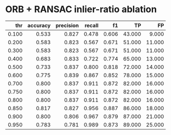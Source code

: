 # ORB + RANSAC inlier-ratio ablation

|   thr |   accuracy |   precision |   recall |    f1 |     TP |     FP |     FN |     TN |
|------:|-----------:|------------:|---------:|------:|-------:|-------:|-------:|-------:|
| 0.100 |      0.533 |       0.827 |    0.478 | 0.606 | 43.000 |  9.000 | 47.000 | 21.000 |
| 0.200 |      0.583 |       0.823 |    0.567 | 0.671 | 51.000 | 11.000 | 39.000 | 19.000 |
| 0.300 |      0.583 |       0.823 |    0.567 | 0.671 | 51.000 | 11.000 | 39.000 | 19.000 |
| 0.400 |      0.683 |       0.833 |    0.722 | 0.774 | 65.000 | 13.000 | 25.000 | 17.000 |
| 0.500 |      0.733 |       0.837 |    0.800 | 0.818 | 72.000 | 14.000 | 18.000 | 16.000 |
| 0.600 |      0.775 |       0.839 |    0.867 | 0.852 | 78.000 | 15.000 | 12.000 | 15.000 |
| 0.700 |      0.800 |       0.837 |    0.911 | 0.872 | 82.000 | 16.000 |  8.000 | 14.000 |
| 0.750 |      0.800 |       0.837 |    0.911 | 0.872 | 82.000 | 16.000 |  8.000 | 14.000 |
| 0.800 |      0.800 |       0.837 |    0.911 | 0.872 | 82.000 | 16.000 |  8.000 | 14.000 |
| 0.850 |      0.817 |       0.827 |    0.956 | 0.887 | 86.000 | 18.000 |  4.000 | 12.000 |
| 0.900 |      0.800 |       0.806 |    0.967 | 0.879 | 87.000 | 21.000 |  3.000 |  9.000 |
| 0.950 |      0.783 |       0.781 |    0.989 | 0.873 | 89.000 | 25.000 |  1.000 |  5.000 |